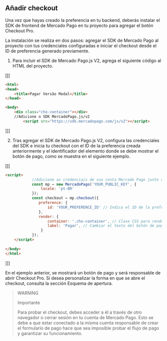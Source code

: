 ## Añadir checkout

Una vez que hayas creado la preferencia en tu backend, deberás instalar el SDK de frontend de Mercado Pago en tu proyecto para agregar el botón Checkout Pro.

La instalación se realiza en dos pasos: agregar el SDK de Mercado Pago al proyecto con tus credenciales configuradas e iniciar el checkout desde el ID de preferencia generado previamente.


1. Para incluir el SDK de Mercado Pago.js V2, agrega el siguiente código al HTML del proyecto.


[[[
```html
<html>
<head>
	<title>Pagar Versão Modal</title>
</head>

<body>
	<div class="cho-container"></div>
	//Adicione o SDK MercadoPago.js/v2
		<script src="https://sdk.mercadopago.com/js/v2"></script>
```
]]]
		
2. Tras agregar el SDK de Mercado Pago.js V2, configura las credenciales del SDK e inicia tu checkout con el ID de la preferencia creada anteriormente y el identificador del elemento donde se debe mostrar el botón de pago, como se muestra en el siguiente ejemplo.

[[[
```html
<script>
			//Adicione as credenciais de sua conta Mercado Pago junto ao SDK
			const mp = new MercadoPago('YOUR_PUBLIC_KEY', {
			    locale: 'pt-BR'
			});
			const checkout = mp.checkout({
			   preference: {
			       id: 'YOUR_PREFERENCE_ID' // Indica el ID de la preferencia
			   },
			   render: {
			       container: '.cho-container', // Clase CSS para renderizar el botón de pago
			       label: 'Pagar', // Cambiar el texto del botón de pago (opcional)
			    }
			});
	</script>	 	 
	
</body>
</html>
```
]]]

En el ejemplo anterior, se mostrará un botón de pago y será responsable de abrir Checkout Pro. Si desea personalizar la forma en que se abre el checkout, consulta la sección Esquema de apertura.

> WARNING
>
> Importante
>
> Para probar el checkout, debes acceder a él a través de otro navegador o cerrar sesión en tu cuenta de Mercado Pago. Esto se debe a que estar conectado a la misma cuenta responsable de crear el formulario de pago hace que sea imposible probar el flujo de pago y garantizar su funcionamiento.
